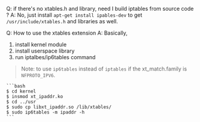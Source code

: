 
Q: if there's no xtables.h and library, need I build iptables from source code ?
A: No, just install `apt-get install ipables-dev` to get `/usr/include/xtables.h` and libraries as well.

Q: How to use the xtables extension
A: Basically,
  1. install kernel module
  2. install userspace library
  3. run iptalbes/ip6tables command 
  > Note: to use `ip6tables` instead of `iptables` if the xt_match.family is `NFPROTO_IPV6`.

    ```bash
    $ cd kernel
    $ insmod xt_ipaddr.ko
    $ cd ../usr
    $ sudo cp libxt_ipaddr.so /lib/xtables/
    $ sudo ip6tables -m ipaddr -h
    ```
